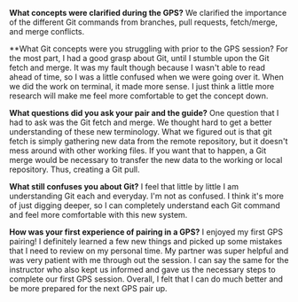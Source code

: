 **What concepts were clarified during the GPS?**
We clarified the importance of the different Git commands from  branches, pull requests, fetch/merge, and merge conflicts.

**What Git concepts were you struggling with prior to the GPS session?
For the most part, I had a good grasp about Git, until I stumble upon the Git fetch and merge.  It was my fault though because I wasn't able to read ahead of time, so I was a little confused when we were going over it. When we did the work on terminal, it made more sense.  I just think a little more research will make me feel more comfortable to get the concept down.

**What questions did you ask your pair and the guide?**
One question that I had to ask was the Git fetch and merge.  We thought hard to get a better understanding of these new terminology.  What we figured out is that git fetch is simply gathering new data from the remote repository, but it doesn't mess around with other working files. If you want that to happen, a Git merge would be necessary to transfer the new data to the working or local repository. Thus, creating a Git pull.

**What still confuses you about Git?**
I feel that little by little I am understanding Git each and everyday. I'm not as confused. I think it's more of just digging deeper, so I can completely understand each Git command and feel more comfortable with this new system.

**How was your first experience of pairing in a GPS?**
I enjoyed my first GPS pairing! I definitely learned a few new things and picked up some mistakes that I need to review on my personal time. My partner was super helpful and was very patient with me through out the session.  I can say the same for the instructor who also kept us informed and gave us the necessary steps to complete our first GPS session.  Overall, I felt that I can do much better and be more prepared for the next GPS pair up.